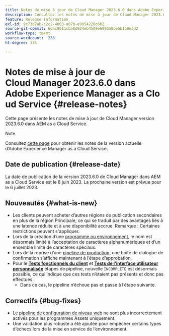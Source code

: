 ```yaml
---
title: Notes de mise à jour de Cloud Manager 2023.6.0 dans Adobe Experience Manager as a Cloud Service
description: Consultez les notes de mise à jour de Cloud Manager 2023.6.0 dans AEM as a Cloud Service.
feature: Release Information
exl-id: 9c73d7ab-c2c2-4803-a07b-e9054220c6b2
source-git-commit: 6dac8611cba8d924eb4509e699350be5b159e3d2
workflow-type: tm+mt
source-wordcount: '238'
ht-degree: 33%

---
```



# Notes de mise à jour de Cloud Manager 2023.6.0 dans Adobe Experience Manager as a Cloud Service {#release-notes}

Cette page présente les notes de mise à jour de Cloud Manager version 2023.6.0 dans AEM as a Cloud Service.

>[!NOTE]
>
>Consultez [cette page](/help/release-notes/release-notes-cloud/release-notes-current.md) pour obtenir les notes de la version actuelle d’Adobe Experience Manager as a Cloud Service.

## Date de publication {#release-date}

La date de publication de la version 2023.6.0 de Cloud Manager dans AEM as a Cloud Service est le 8 juin 2023. La prochaine version est prévue pour le 6 juillet 2023.

## Nouveautés {#what-is-new}

* Les clients peuvent acheter d’autres régions de publication secondaires en plus de la région Principale, ce qui se traduit par des avantages liés à une latence réduite et à une disponibilité accrue. Remarque : Certaines restrictions peuvent s&#39;appliquer.
* Lors de la création d’une [programme ou environnement,](/help/implementing/cloud-manager/getting-access-to-aem-in-cloud/program-types.md) le nom est désormais limité à l’acceptation de caractères alphanumériques et d’un ensemble limité de caractères spéciaux.
* Lors de la reprise d’une [pipeline de production,](/help/implementing/cloud-manager/configuring-pipelines/configuring-production-pipelines.md) une boîte de dialogue de confirmation s’affiche maintenant à l’étape d’approbation.
* Pour le **[Tests fonctionnels du client](/help/implementing/cloud-manager/functional-testing.md#custom-functional-testing)** et **[Tests de l’interface utilisateur personnalisée](/help/implementing/cloud-manager/ui-testing.md)** étapes de pipeline, nouvelle `INCOMPLETE` est désormais possible, ce qui indique que ces tests n’étaient pas présents et donc pas effectués.
   * Dans ce cas, le pipeline n’échoue pas et passe à l’étape suivante.

## Correctifs {#bug-fixes}

* Le [pipeline de configuration de niveau web](/help/implementing/cloud-manager/configuring-pipelines/introduction-ci-cd-pipelines.md#web-tier-config-pipelines) ne sont plus incorrectement activés pour les programmes Assets uniquement.
* Une validation plus robuste a été ajoutée pour empêcher certains types d’échecs lors de la mise en service de l’environnement.
